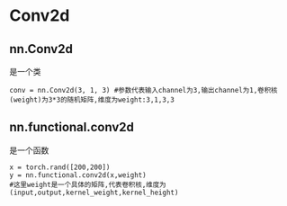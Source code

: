 # Conv2d

## nn.Conv2d
是一个类
```
conv = nn.Conv2d(3, 1, 3) #参数代表输入channel为3,输出channel为1,卷积核(weight)为3*3的随机矩阵,维度为weight:3,1,3,3
```

## nn.functional.conv2d
是一个函数
```
x = torch.rand([200,200])
y = nn.functional.conv2d(x,weight)
#这里weight是一个具体的矩阵,代表卷积核,维度为(input,output,kernel_weight,kernel_height)
```
